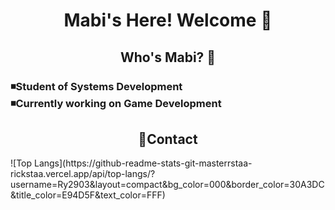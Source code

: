 <h1 align="center">Mabi's Here! Welcome 💌</h1>

<h2 align="center">Who's Mabi? 🐢</h2>
<h3> ◾Student of Systems Development<br>◾Currently working on Game Development</h3>

<h2 align="center">🔗Contact</h2>
![Top Langs](https://github-readme-stats-git-masterrstaa-rickstaa.vercel.app/api/top-langs/?username=Ry2903&layout=compact&bg_color=000&border_color=30A3DC&title_color=E94D5F&text_color=FFF)
